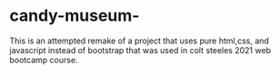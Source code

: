 # candy-museum-
This is an attempted remake of a project that uses pure html,css, and javascript instead of bootstrap that was used in colt steeles 2021 web bootcamp course.

